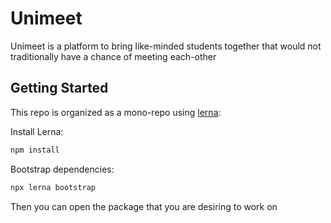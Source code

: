 # Unimeet
Unimeet is a platform to bring like-minded students together that would not traditionally have a chance of meeting each-other

## Getting Started
This repo is organized as a mono-repo using [lerna](https://github.com/lerna/lerna):

Install Lerna:
```bash
npm install
```
Bootstrap dependencies:
```bash
npx lerna bootstrap
```
Then you can open the package that you are desiring to work on